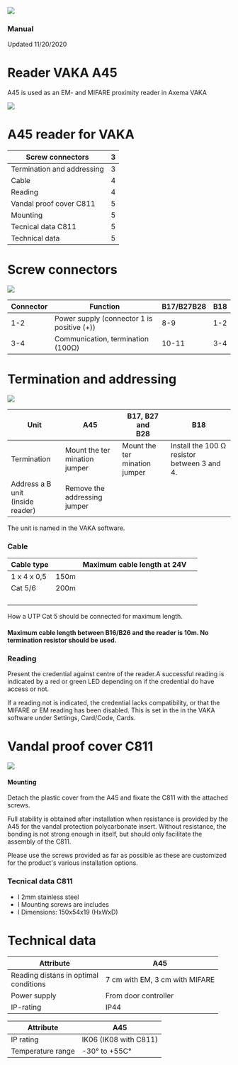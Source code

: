 ![](_page_0_Picture_0.jpeg)

### Manual

Updated 11/20/2020

# **Reader VAKA A45**

A45 is used as an EM- and MIFARE proximity reader in Axema VAKA

![](_page_0_Picture_5.jpeg)

# A45 reader for VAKA

| Screw connectors           | 3 |
|----------------------------|---|
| Termination and addressing | 3 |
| Cable                      | 4 |
| Reading                    | 4 |
| Vandal proof cover C811    | 5 |
| Mounting                   | 5 |
| Tecnical data C811         | 5 |
| Technical data             | 5 |

# Screw connectors

![](_page_2_Figure_1.jpeg)

| Connector | Function                                   | B17/B27B28 | B18 |
|-----------|--------------------------------------------|------------|-----|
| 1-2       | Power supply (connector 1 is positive (+)) | 8-9        | 1-2 |
| 3-4       | Communication, termination (100Ω)          | 10-11      | 3-4 |

# Termination and addressing

![](_page_2_Figure_4.jpeg)

| Unit                                | A45                              | B17, B27 and<br>B28              | B18                                            |
|-------------------------------------|----------------------------------|----------------------------------|------------------------------------------------|
| Termination                         | Mount the ter<br>mination jumper | Mount the ter<br>mination jumper | Install the 100 Ω resistor<br>between 3 and 4. |
| Address a B unit<br>(inside reader) | Remove the<br>addressing jumper  |                                  |                                                |

The unit is named in the VAKA software.

### Cable

| Cable type  |      | Maximum cable length at 24V |  |
|-------------|------|-----------------------------|--|
| 1 x 4 x 0,5 | 150m |                             |  |
| Cat 5/6     | 200m |                             |  |
|             |      |                             |  |
|             |      |                             |  |
|             |      |                             |  |
|             |      |                             |  |

How a UTP Cat 5 should be connected for maximum length.

#### Maximum cable length between B16/B26 and the reader is 10m. No termination resistor should be used.

### Reading

Present the credential against centre of the reader.A successful reading is indicated by a red or green LED depending on if the credential do have access or not.

If a reading not is indicated, the credential lacks compatibility, or that the MIFARE or EM reading has been disabled. This is set in the in the VAKA software under Settings, Card/Code, Cards.

# Vandal proof cover C811

![](_page_4_Picture_1.jpeg)

#### Mounting

Detach the plastic cover from the A45 and fixate the C811 with the attached screws.

Full stability is obtained after installation when resistance is provided by the A45 for the vandal protection polycarbonate insert. Without resistance, the bonding is not strong enough in itself, but should only facilitate the assembly of the C811.

Please use the screws provided as far as possible as these are customized for the product's various installation options.

### Tecnical data C811

- l 2mm stainless steel
- l Mounting screws are includes
- l Dimensions: 150x54x19 (HxWxD)

# Technical data

| Attribute                                | A45                            |
|------------------------------------------|--------------------------------|
| Reading distans in optimal<br>conditions | 7 cm with EM, 3 cm with MIFARE |
| Power supply                             | From door controller           |
| IP-rating                                | IP44                           |

| Attribute         | A45                   |
|-------------------|-----------------------|
| IP rating         | IK06 (IK08 with C811) |
| Temperature range | -30° to +55C°         |